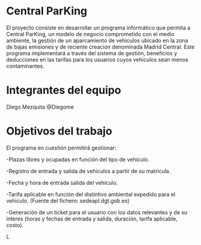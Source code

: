 ﻿# Central ParKing


El proyecto consiste en desarrollar un programa informático que permita a Central ParKing, un modelo de negocio comprometido con el medio ambiente, la gestión de un aparcamiento de vehiculos ubicado en la zona de bajas emisiones y de reciente creación denominada Madrid Central. Este programa implementará a través del sistema de gestión, beneficios y deducciones en las tarifas para los usuarios cuyos vehiculos sean menos contaminantes.





# Integrantes del equipo



Diego Mezquita @Diegome


# Objetivos del trabajo
 


El programa en cuestión permitirá gestionar: 

-Plazas libres y ocupadas en función del tipo de vehiculo. 

-Registro de entrada y salida de vehiculos a partir de su matricula. 

-Fecha y hora de entrada salida del vehiculo.

-Tarifa aplicable en función del distintivo ambiental expedido para el vehiculo. (Fuente del fichero: sedeapl.dgt.gob.es)

-Generación de un ticket para el usuario con los datos relevantes y de su interes (horas y fechas de entrada y salida, duración, tarifa aplicable, costo). 

L